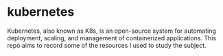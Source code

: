 
# kubernetes
Kubernetes, also known as K8s, is an open-source system for automating deployment, scaling, and management of containerized applications. This repo aims to record some of the resources I used to study the subject.
